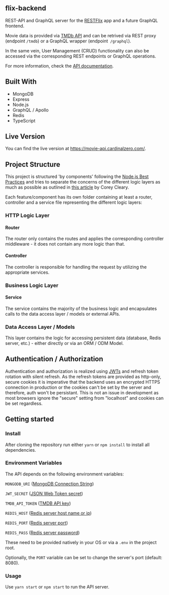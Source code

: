 ## flix-backend
REST-API and GraphQL server for the [RESTFlix](https://github.com/kimkwanka/RESTFlix) app and a future GraphQL frontend.

Movie data is provided via [TMDb API](https://developers.themoviedb.org/3/getting-started/introduction) and can be retrived via REST proxy (endpoint `/tmdb`) or a GraphQL wrapper (endpoint` /graphql`).

In the same vein, User Management (CRUD) functionality can also be accessed via the corresponding REST endpoints or GraphQL operations.

For more information, check the [API documentation](https://movie-api.cardinalzero.com/documentation.html).
## Built With
- MongoDB
- Express
- Node.js
- GraphQL / Apollo
- Redis
- TypeScript

## Live Version
You can find the live version at https://movie-api.cardinalzero.com/.

## Project Structure
This project is structured 'by components' following the [Node.js Best Practices](https://github.com/goldbergyoni/nodebestpractices) and tries to separate the concerns of the different logic layers as much as possible as outlined in [this article](https://www.coreycleary.me/project-structure-for-an-express-rest-api-when-there-is-no-standard-way) by Corey Cleary.

Each feature/component has its own folder containing at least a router, controller and a service file representing the different logic layers:

### HTTP Logic Layer
#### Router
The router only contains the routes and applies the corresponding
controller middleware - it does not contain any more logic than that.

#### Controller
The controller is responsible for handling the request by utilizing the appropriate services.

### Business Logic Layer

#### Service
The service contains the majority of the business logic and encapsulates
calls to the data access layer / models or external APIs.

### Data Access Layer / Models
This layer contains the logic for accessing persistent data (database, Redis server, etc.) - either directly or via an ORM / ODM Model.

## Authentication / Authorization

Authentication and authorization is realized using [JWTs](https://jwt.io/) and refresh token rotation with silent refresh. As the refresh tokens are provided as http-only, secure cookies it is imperative that the backend uses an encrypted HTTPS connection in production or the cookies can't be set by the server and therefore, auth won't be persistant. This is not an issue in development as most browsers ignore the "secure" setting from "localhost" and cookies can be set regardless.

## Getting started

### Install
After cloning the repository run either
``yarn`` or ``npm install`` to install all dependencies.

### Environment Variables
The API depends on the following environment variables:

``MONGODB_URI`` ([MongoDB Connection String](https://docs.mongodb.com/manual/reference/connection-string/))

``JWT_SECRET`` ([JSON Web Token secret](https://jwt.io/introduction))

``TMDB_API_TOKEN`` ([TMDB API key](https://developers.themoviedb.org/3/getting-started/introduction))

``REDIS_HOST`` ([Redis server host name or ip](https://redis.io/topics/rediscli))

``REDIS_PORT`` ([Redis server port](https://redis.io/topics/rediscli))

``REDIS_PASS`` ([Redis server password](https://redis.io/topics/rediscli))

These need to be provided natively in your OS or via a ``.env`` in the project root.

Optionally, the ``PORT`` variable can be set to change the server's port (default: 8080).

### Usage
Use ``yarn start`` or ``npm start`` to run the API server.

